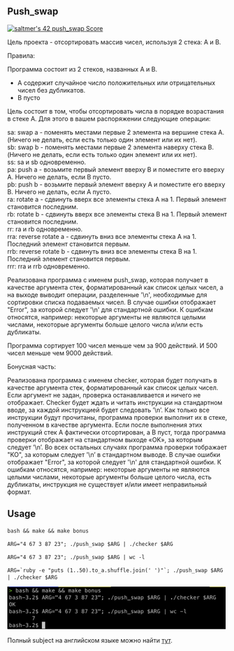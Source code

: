 ## Push_swap 

[![saltmer's 42 push_swap Score](https://badge42.vercel.app/api/v2/cl1mc7bhg006309kzftm5w40f/project/2178429)](https://github.com/JaeSeoKim/badge42)

Цель проекта - отсортировать массив чисел, используя 2 стека: A и B.

Правила: 

Программа состоит из 2 стеков, названных A и B. 
* A содержит случайное число положительных или отрицательных чисел без дубликатов.
* B пусто

Цель состоит в том, чтобы отсортировать числа в порядке возрастания в стеке A.
Для этого в вашем распоряжении следующие операции:

sa: swap a - поменять местами первые 2 элемента на вершине стека A. (Ничего не делать, если есть только один элемент или их нет). <br>
sb: swap b - поменять местами первые 2 элемента наверху стека B. (Ничего не делать, если есть только один элемент или их нет).<br>
ss: sa и sb одновременно.<br>
pa: push a - возьмите первый элемент вверху B и поместите его вверху A. Ничего не делать, если B пусто.<br>
pb: push b - возьмите первый элемент вверху A и поместите его вверху B. Ничего не делать, если A пусто.<br>
ra: rotate a - сдвинуть вверх все элементы стека A на 1. Первый элемент становится последним.<br>
rb: rotate b - сдвинуть вверх все элементы стека B на 1. Первый элемент становится последним.<br>
rr: ra и rb одновременно.<br>
rra: reverse rotate a - сдвинуть вниз все элементы стека A на 1. Последний элемент становится первым.<br>
rrb: reverse rotate b - сдвинуть вниз все элементы стека B на 1. Последний элемент становится первым.<br>
rrr: rra и rrb одновременно. <br>

Реализована программa с именем push_swap, которая получает в качестве аргумента стек, форматированный как список целых чисел, а на выходе выводит операции, разделенные '\n', необходимые для сортировки списка подаваемых чисел.
В случае ошибки отображает "Error", за которой следует '\n' для стандартной ошибки. К ошибкам относятся, например: некоторые аргументы не являются целыми числами, некоторые аргументы больше целого числа и/или есть дубликаты.

Программа сортирует 100 чисел меньше чем за 900 действий. И 500 чисел меньше чем 9000 действий.

Бонусная часть:

Реализована программа с именем checker, которая будет получать в качестве аргумента стек, форматированный как список целых чисел. Если аргумент не задан, проверка останавливается и ничего не отображает.
Checker будет ждать и читать инструкции на стандартном вводе, за каждой инструкцией будет следовать ’\n’. Как только все инструкции будут прочитаны, программа проверки выполнит их в стеке, полученном в качестве аргумента.
Если после выполнения этих инструкций стек A фактически отсортирован, а B пуст, тогда программа проверки отображает на стандартном выходе «OK», за которым следует ’\n’. Во всех остальных случаях программа проверки тображает "KO", за которым следует '\n’ в стандартном выводе.
В случае ошибки отображает "Error", за которой следует '\n' для стандартной ошибки. К ошибкам относятся, например: некоторые аргументы не являются целыми числами, некоторые аргументы больше целого числа, есть дубликаты, инструкция не существует и/или имеет неправильный формат.

## Usage
```
bash && make && make bonus
```
```
ARG="4 67 3 87 23"; ./push_swap $ARG | ./checker $ARG
```
```
ARG="4 67 3 87 23"; ./push_swap $ARG | wc -l
```
```
ARG=`ruby -e "puts (1..50).to_a.shuffle.join(' ')"`; ./push_swap $ARG | ./checker $ARG
```


<img src="./docs/Screen Shot 2021-10-01 at 1.43.21 PM.png" width="500">

Полный subject на английском языке можно найти <a href="./docs/en.subject.pdf">тут</a>.

